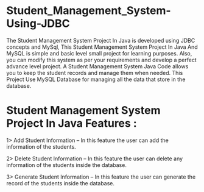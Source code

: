 # Student_Management_System-Using-JDBC

The Student Management System Project In Java is developed using JDBC concepts and MySql, 
This Student Management System Project In Java And MySQL is simple and basic level small
project for learning purposes. 
Also, you can modify this system as per your requirements and develop a perfect advance 
level project.
A Student Management System Java Code allows you to keep the student records and manage 
them when needed. This Project Use MySQL Database for managing all the data that store in
the database.

# Student Management System Project In Java Features :

  1> Add Student Information – In this feature the user can add the information of the students.
  
  2> Delete Student Information – In this feature the user can delete any information of the students inside the database.
  
  3> Generate Student Information – In this feature the user can generate the record of the students inside the database.
